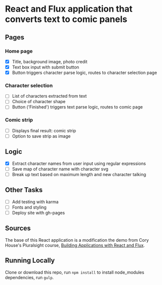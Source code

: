 React and Flux application that converts text to comic panels
======

## Pages
### Home page
- [x] Title, background image, photo credit
- [x] Text box input with submit button
- [x] Button triggers character parse logic, routes to character selection page

### Character selection
- [ ] List of characters extracted from text
- [ ] Choice of character shape
- [ ] Button ('Finished') triggers text parse logic, routes to comic page

### Comic strip
- [ ] Displays final result: comic strip
- [ ] Option to save strip as image

## Logic
- [x] Extract character names from user input using regular expressions
- [ ] Save map of character name with character svg
- [ ] Break up text based on maximum length and new character talking

## Other Tasks
- [ ] Add testing with karma
- [ ] Fonts and styling
- [ ] Deploy site with gh-pages

## Sources 
The base of this React application is a modification the demo from Cory House's Pluralsight course, [Building Applications with React and Flux](https://www.pluralsight.com/courses/react-flux-building-applications). 

## Running Locally 
Clone or download this repo, run `npm install` to install node_modules dependencies, run `gulp`. 

